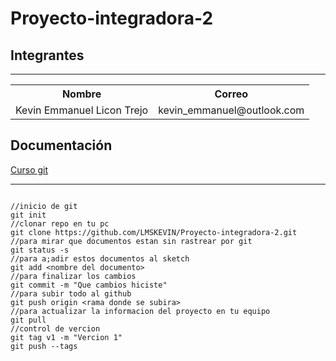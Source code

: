 # Proyecto-integradora-2

## Integrantes

---


<table>
  <tr>
    <th>Nombre</th>
    <th>Correo</th>
  </tr>
  <tr>
    <td>Kevin Emmanuel Licon Trejo</td>
    <td>kevin_emmanuel@outlook.com</td>
  </tr>
</table>

## Documentación

<a href="https://www.youtube.com/watch?v=ANF1X42_ae4&list=PLU8oAlHdN5BlyaPFiNQcV0xDqy0eR35aU&index=2"> Curso git</a>

---

```git

//inicio de git
git init
//clonar repo en tu pc
git clone https://github.com/LMSKEVIN/Proyecto-integradora-2.git
//para mirar que documentos estan sin rastrear por git
git status -s
//para a;adir estos documentos al sketch
git add <nombre del documento>
//para finalizar los cambios
git commit -m "Que cambios hiciste"
//para subir todo al github
git push origin <rama donde se subira>
//para actualizar la informacion del proyecto en tu equipo
git pull
//control de vercion
git tag v1 -m "Vercion 1"
git push --tags

```


